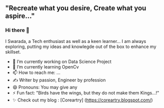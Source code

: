## "Recreate what you desire, Create what you aspire..."

### Hi there 👋
<!--
**swar186j/swar186j** is a ✨ _special_ ✨ repository because its `README.md` (this file) appears on your GitHub profile.-->
I Swarada, a Tech enthusiast as well as a keen learner... I am always exploring, putting my ideas and knowlegde out of the box to enhance my skillset. 

- 🔭 I’m currently working on Data Science Project
- 🌱 I’m currently learning OpenCv 
- 📫 How to reach me: ...
- ✍ Writer by passion, Engineer by profession
- 😄 Pronouns: You may give any
- ⚡ Fun fact: "Birds have the wings, but they do not make them Kings...!"
- ✨ Check out my blog : [Coreartry] (https://coreartry.blogspot.com/)
